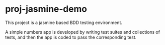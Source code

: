 # proj-jasmine-demo
This project is a jasmine based BDD testing environment.

A simple numbers app is developed by writing test suites and collections of tests, and then the app is coded to pass the corresponding test.

